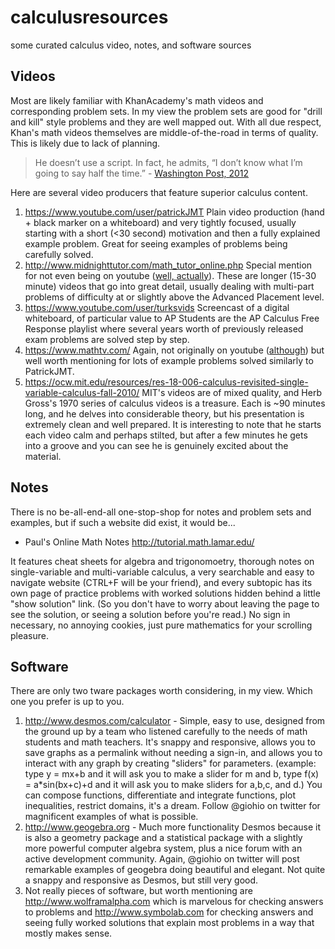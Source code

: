 # calculusresources
some curated calculus video, notes, and software sources

## Videos

Most are likely familiar with KhanAcademy's math videos and corresponding problem sets. In my view the problem sets are good for "drill and kill" style problems and they are well mapped out. With all due respect, Khan's math videos themselves are middle-of-the-road in terms of quality. This is likely due to lack of planning. 

> He doesn’t use a script. In fact, he admits, “I don’t know what I’m going to say half the time.” - [Washington Post, 2012](https://www.washingtonpost.com/blogs/answer-sheet/post/khan-academy-the-hype-and-the-reality/2012/07/23/gJQAuw4J3W_blog.html)

Here are several video producers that feature superior calculus content. 

 1. https://www.youtube.com/user/patrickJMT Plain video production (hand + black marker on a whiteboard) and very tightly focused, usually starting with a short (<30 second) motivation and then a fully explained example problem. Great for seeing examples of problems being carefully solved. 
 2. http://www.midnighttutor.com/math_tutor_online.php Special mention for not even being on youtube ([well, actually](https://www.youtube.com/user/midnighttutor/videos)). These are longer (15-30 minute) videos that go into great detail, usually dealing with multi-part problems of difficulty at or slightly above the Advanced Placement level.
 3. https://www.youtube.com/user/turksvids Screencast of a digital whiteboard, of particular value to AP Students are the AP Calculus Free Response playlist where several years worth of previously released exam problems are solved step by step.
 4. https://www.mathtv.com/ Again, not originally on youtube ([although](https://www.youtube.com/user/MathTV)) but well worth mentioning for lots of example problems solved similarly to PatrickJMT.
 5. https://ocw.mit.edu/resources/res-18-006-calculus-revisited-single-variable-calculus-fall-2010/ MIT's videos are of mixed quality, and Herb Gross's 1970 series of calculus videos is a treasure. Each is ~90 minutes long, and he delves into considerable theory, but his presentation is extremely clean and well prepared. It is interesting to note that he starts each video calm and perhaps stilted, but after a few minutes he gets into a groove and you can see he is genuinely excited about the material. 
 
 ## Notes 
 
There is no be-all-end-all one-stop-shop for notes and problem sets and examples, but if such a website did exist, it would be...

* Paul's Online Math Notes http://tutorial.math.lamar.edu/ 

It features cheat sheets for algebra and trigonomoetry, thorough notes on single-variable and multi-variable calculus, a very searchable and easy to navigate website (CTRL+F will be your friend), and every subtopic has its own page of practice problems with worked solutions hidden behind a little "show solution" link. (So you don't have to worry about leaving the page to see the solution, or seeing a solution before you're read.) No sign in necessary, no annoying cookies, just pure mathematics for your scrolling pleasure. 

## Software

There are only two tware packages worth considering, in my view. Which one you prefer is up to you. 

 1. http://www.desmos.com/calculator - Simple, easy to use, designed from the ground up by a team who listened carefully to the needs of math students and math teachers. It's snappy and responsive, allows you to save graphs as a permalink without needing a sign-in, and allows you to interact with any graph by creating "sliders" for parameters. (example: type y = mx+b and it will ask you to make a slider for m and b, type f(x) = a\*sin(bx+c)+d and it will ask you to make sliders for a,b,c, and d.) You can compose functions, differentiate and integrate functions, plot inequalities, restrict domains, it's a dream. Follow @giohio on twitter for magnificent examples of what is possible. 
 2. http://www.geogebra.org - Much more functionality Desmos because it is also a geometry package and a statistical package with a slightly more powerful computer algebra system, plus a nice forum with an active development community. Again, @giohio on twitter will post remarkable examples of geogebra doing beautiful and elegant. Not quite a snappy and responsive as Desmos, but still very good. 
 3. Not really pieces of software, but worth mentioning are http://www.wolframalpha.com which is marvelous for checking answers to problems and http://www.symbolab.com for checking answers and seeing fully worked solutions that explain most problems in a way that mostly makes sense. 
